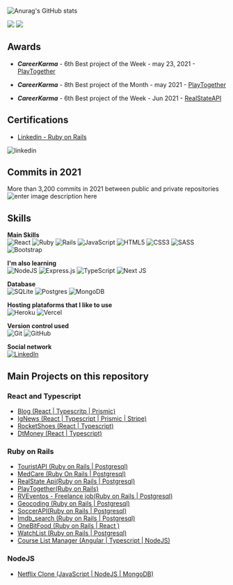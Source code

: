 

![Anurag's GitHub stats](https://github-readme-stats.vercel.app/api?username=thiagohrcosta&theme=radical&show_icons=true)

![](https://github-profile-summary-cards.vercel.app/api/cards/repos-per-language?username=thiagohrcosta&theme=dracula)
![](https://github-profile-summary-cards.vercel.app/api/cards/most-commit-language?username=thiagohrcosta&theme=dracula) 

## Awards

- ***CareerKarma*** - 6th Best project of the Week - may 23, 2021
		- [PlayTogether](https://careerkarma.com/discussions/projects/play-together-558/)

- ***CareerKarma*** - 8th Best project of the Month - may 2021
		- [PlayTogether](https://careerkarma.com/discussions/projects/play-together-558/)

- ***CareerKarma*** - 6th Best project of the Week - Jun 2021
		- [RealStateAPI](https://careerkarma.com/discussions/projects/real-state-api-811/)

## Certifications

 - [Linkedin - Ruby on Rails](https://www.linkedin.com/in/thiago-costa-3566a4176/) <br>
 
![linkedin](https://res.cloudinary.com/dloadb2bx/image/upload/v1621979563/certificacao_gas7kl.png)

## Commits in 2021

More than 3,200 commits in 2021 between public and private repositories
![enter image description here](https://res.cloudinary.com/dloadb2bx/image/upload/v1641213503/github_kid2oh.png)

## Skills 

**Main Skills**<br>
<img alt="React" src="https://img.shields.io/badge/react-%2320232a.svg?&style=for-the-badge&logo=react&logoColor=%2361DAFB"/> <img alt="Ruby" src="https://img.shields.io/badge/ruby-%23CC342D.svg?&style=for-the-badge&logo=ruby&logoColor=white"/> <img alt="Rails" src="https://img.shields.io/badge/rails-%23CC0000.svg?&style=for-the-badge&logo=ruby-on-rails&logoColor=white"/> <img alt="JavaScript" src="https://img.shields.io/badge/javascript-%23323330.svg?&style=for-the-badge&logo=javascript&logoColor=%23F7DF1E"/> <img alt="HTML5" src="https://img.shields.io/badge/html5-%23E34F26.svg?&style=for-the-badge&logo=html5&logoColor=white"/> <img alt="CSS3" src="https://img.shields.io/badge/css3-%231572B6.svg?&style=for-the-badge&logo=css3&logoColor=white"/>  <img alt="SASS" src="https://img.shields.io/badge/SASS-hotpink.svg?&style=for-the-badge&logo=SASS&logoColor=white"/> <img alt="Bootstrap" src="https://img.shields.io/badge/bootstrap-%23563D7C.svg?&style=for-the-badge&logo=bootstrap&logoColor=white"/>

**I'm also learning** <br>
<img alt="NodeJS" src="https://img.shields.io/badge/node.js-%2343853D.svg?&style=for-the-badge&logo=node.js&logoColor=white"/> <img alt="Express.js" src="https://img.shields.io/badge/express.js-%23404d59.svg?&style=for-the-badge"/> <img alt="TypeScript" src="https://img.shields.io/badge/typescript-%23007ACC.svg?&style=for-the-badge&logo=typescript&logoColor=white"/> <img alt="Next JS" src="https://img.shields.io/badge/nextjs-%23000000.svg?&style=for-the-badge&logo=next.js&logoColor=white"/>

**Database** <br>
<img alt="SQLite" src ="https://img.shields.io/badge/sqlite-%2307405e.svg?&style=for-the-badge&logo=sqlite&logoColor=white"/> <img alt="Postgres" src ="https://img.shields.io/badge/postgres-%23316192.svg?&style=for-the-badge&logo=postgresql&logoColor=white"/> <img alt="MongoDB" src ="https://img.shields.io/badge/MongoDB-%234ea94b.svg?&style=for-the-badge&logo=mongodb&logoColor=white"/>

**Hosting plataforms that I like to use** <br>
<img alt="Heroku" src="https://img.shields.io/badge/heroku-%23430098.svg?&style=for-the-badge&logo=heroku&logoColor=white"/> <img alt="Vercel" src="https://img.shields.io/badge/vercel-%23000000.svg?&style=for-the-badge&logo=vercel&logoColor=white"/>

**Version control used** <br>
<img alt="Git" src="https://img.shields.io/badge/git-%23F05033.svg?&style=for-the-badge&logo=git&logoColor=white"/> <img alt="GitHub" src="https://img.shields.io/badge/github-%23121011.svg?&style=for-the-badge&logo=github&logoColor=white"/>

**Social network** <br>
[<img alt="LinkedIn" src="https://img.shields.io/badge/linkedin-%230077B5.svg?&style=for-the-badge&logo=linkedin&logoColor=white"/>](https://www.linkedin.com/in/thiago-costa-3566a4176/)

## Main Projects on this repository

### React and Typescript
- [Blog (React | Typescritp | Prismic)](https://www.behance.net/gallery/133840585/Re-design-Manga-App-UX-case-study)
- [IgNews (React | Typescript | Prismic | Stripe)](https://github.com/thiagohrcosta/Ignite-IgNews)
- [RocketShoes (React | Typescript)](https://github.com/thiagohrcosta/Ignite-Desafio-02-RocketShoes)
- [DtMoney (React | Typescript)](https://github.com/thiagohrcosta/Ignite-dtmoney)

### Ruby on Rails
- [TouristAPI (Ruby on Rails | Postgresql)](https://github.com/thiagohrcosta/tourist-app-API)
- [MedCare (Ruby On Rails | Postgresql)](https://github.com/thiagohrcosta/medcare)
- [RealState Api(Ruby on Rails | Postgresql)](https://github.com/thiagohrcosta/realState-rails-api)
- [PlayTogether(Ruby on Rails)](https://github.com/thiagohrcosta/rails-play-together)
- [RVEventos - Freelance job(Ruby on Rails | Postgresql)](https://github.com/thiagohrcosta/rv-eventos-freelance-job)
- [Geocoding (Ruby on Rails | Postgresql)](https://github.com/thiagohrcosta/geocoding)
- [SoccerAPI(Ruby on Rails | Postgresql)](https://github.com/thiagohrcosta/soccer-api)
- [Imdb_search (Ruby on Rails | Postgresql)](https://github.com/thiagohrcosta/imdb_search)
- [OneBitFood (Ruby on Rails | React )](https://github.com/thiagohrcosta/OneBitFood)
-  [WatchList (Ruby on Rails | Postgresql)](https://github.com/thiagohrcosta/rails-watch-list)
- [Course List Manager  (Angular | Typescript | NodeJS)](https://github.com/thiagohrcosta/Course-List-Manager-Angular)

### NodeJS
- [Netflix Clone (JavaScript | NodeJS | MongoDB)](https://github.com/thiagohrcosta/NetflixClone-Digital-Innovation-One)
